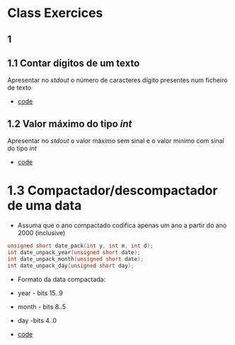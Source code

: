# Class Exercices

## 1

## 1.1 Contar dígitos de um texto
Apresentar no *stdout* o número de caracteres dígito presentes num ficheiro de texto
 - [code](src/digit_counter.c)

## 1.2 Valor máximo do tipo *int*
Apresentar no *stdout* o valor máximo sem sinal e o valor minimo com sinal do tipo *int*
 - [code](src/int_size.c)

# 1.3 Compactador/descompactador de uma data
 - Assuma que o ano compactado codifica apenas um ano a partir do ano 2000 (inclusive)
 ```c
 unsigned short date_pack(int y, int m, int d);
 int date_unpack_year(unsigned short date);
 int date_unpack_month(unsigned short date);
 int date_unpack_day(unsigned short day);
 ```
 - Formato da data compactada:
  - year - bits 15..9
  - month - bits 8..5
  - day -bits 4..0

 - [code](src/pack_unpack_date.c)



